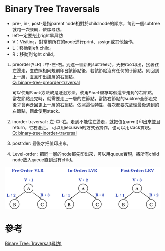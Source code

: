 # Binary Tree Traversals
* pre-, in-, post-是指parent node相對於child node的順序，每到一個subtree就跑一次規則，依序尋訪。
* left一定要先比right早拜訪
* V：Visiting，對當前所在的node進行print、assign或其他操作。
* L：移動到left child。
* R：移動到right child。

1. preorder(VLR) : 中-左-右。到達一個新的subtree時，先把root印出，接著往左邊走，並依照相同規則印出該節點後，若該節點沒有任何的子節點，則回到上一層，並且印出該層的右節點。  
   [Q: binary-tree-preorder-traversal](https://leetcode.com/problems/binary-tree-preorder-traversal/)  

   可以使用Stack方法或是遞迴方法，使用Stack儲存每個還未走到的右節點。當左節點走完時，就需要走上一層的左節點，當該右節點的subtree全部走完後才會再走回更上一層的右節點，依照這個特性，每次都要先處理最後遇到的右節點，因此使用stack。

2. inorder traversal : 左-中-右。走到不能往左邊走，就把值(parent)印出來並且return，往右邊走。
可以用recusive的方式去實作，也可以用stack實現。  
[Q: binary-tree-inorder-traversal](https://leetcode.com/problems/binary-tree-inorder-traversal/) 

3. postrder: 最後才把值印出來。
4. Level-order : 把同一層的node都先印出來，可以用queue實現，將所有child node放入queue直到沒有child。

![tree traversal](/Tree/picture/tree_traversal.png)

# 參考
[Binary Tree: Traversal(尋訪)](http://alrightchiu.github.io/SecondRound/binary-tree-traversalxun-fang.html#pre)